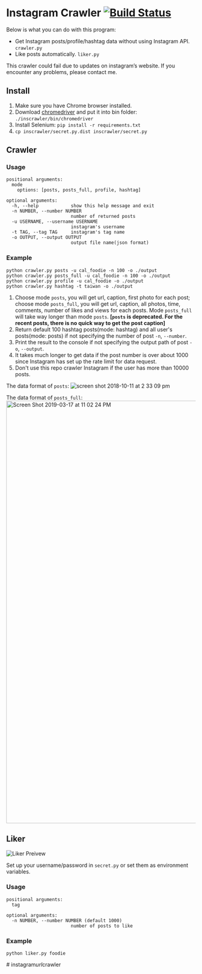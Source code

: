 # Instagram Crawler [![Build Status](https://travis-ci.org/huaying/instagram-crawler.svg?branch=master)](https://travis-ci.org/huaying/instagram-crawler)

Below is what you can do with this program:
- Get Instagram posts/profile/hashtag data without using Instagram API. `crawler.py`
- Like posts automatically. `liker.py`

This crawler could fail due to updates on instagram’s website. If you encounter any problems, please contact me.

## Install
1. Make sure you have Chrome browser installed.
2. Download [chromedriver](https://sites.google.com/a/chromium.org/chromedriver/) and put it into bin folder: `./inscrawler/bin/chromedriver`
3. Install Selenium: `pip install -r requirements.txt`
4. `cp inscrawler/secret.py.dist inscrawler/secret.py`

## Crawler
### Usage
```
positional arguments:
  mode
    options: [posts, posts_full, profile, hashtag]

optional arguments:
  -h, --help            show this help message and exit
  -n NUMBER, --number NUMBER
                        number of returned posts
  -u USERNAME, --username USERNAME
                        instagram's username
  -t TAG, --tag TAG     instagram's tag name
  -o OUTPUT, --output OUTPUT
                        output file name(json format)
```


### Example
```
python crawler.py posts -u cal_foodie -n 100 -o ./output
python crawler.py posts_full -u cal_foodie -n 100 -o ./output
python crawler.py profile -u cal_foodie -o ./output
python crawler.py hashtag -t taiwan -o ./output
```
1. Choose mode `posts`, you will get url, caption, first photo for each post; choose mode `posts_full`, you will get url, caption, all photos, time, comments, number of likes and views for each posts. Mode `posts_full` will take way longer than mode `posts`. **[`posts` is deprecated. For the recent posts, there is no quick way to get the post caption]**
1. Return default 100 hashtag posts(mode: hashtag) and all user's posts(mode: posts) if not specifying the number of post `-n`, `--number`.
2. Print the result to the console if not specifying the output path of post `-o`, `--output`.
3. It takes much longer to get data if the post number is over about 1000 since Instagram has set up the rate limit for data request.
4. Don't use this repo crawler Instagram if the user has more than 10000 posts.

The data format of `posts`:
![screen shot 2018-10-11 at 2 33 09 pm](https://user-images.githubusercontent.com/3991678/46835356-cd521d80-cd62-11e8-9bb1-888bc32af484.png)

The data format of `posts_full`:
<img width="1123" alt="Screen Shot 2019-03-17 at 11 02 24 PM" src="https://user-images.githubusercontent.com/3991678/54510055-1c4f4080-4909-11e9-8d06-8c35a08fb74e.png">


## Liker
![Liker Preivew](https://user-images.githubusercontent.com/3991678/41560884-4bbd42d2-72fd-11e8-8d56-84e7cf7187cd.gif)


Set up your username/password in `secret.py` or set them as environment variables.

### Usage
```
positional arguments:
  tag

optional arguments:
  -n NUMBER, --number NUMBER (default 1000)
                        number of posts to like
```

### Example
```
python liker.py foodie
```
#   i n s t a g r a m _ u r l _ c r a w l e r  
 